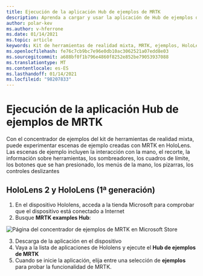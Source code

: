 ```yaml
---
title: Ejecución de la aplicación Hub de ejemplos de MRTK
description: Aprenda a cargar y usar la aplicación de Hub de ejemplos del kit de herramientas de realidad mixta en los dispositivos HoloLens.
author: polar-kev
ms.author: v-hferrone
ms.date: 01/14/2021
ms.topic: article
keywords: Kit de herramientas de realidad mixta, MRTK, ejemplos, HoloLens, HoloLens 2, sombreadores, información sobre herramientas, interacción manual, recorte, cuadros de límite, botones, menús de mano, pizarra, control deslizante
ms.openlocfilehash: fe76c7cb9bc7e96e0db10ac3062521a07edd8e03
ms.sourcegitcommit: a688bf0f1b796e4860f8252e852be79053937088
ms.translationtype: MT
ms.contentlocale: es-ES
ms.lasthandoff: 01/14/2021
ms.locfileid: "98207833"
---
```

# <a name="running-the-mrtk-examples-hub-app"></a>Ejecución de la aplicación Hub de ejemplos de MRTK

Con el concentrador de ejemplos del kit de herramientas de realidad mixta, puede experimentar escenas de ejemplo creadas con MRTK en HoloLens. Las escenas de ejemplo incluyen la interacción con la mano, el recorte, la información sobre herramientas, los sombreadores, los cuadros de límite, los botones que se han presionado, los menús de la mano, los pizarras, los controles deslizantes

## <a name="hololens-2-and-hololens-1st-gen"></a>HoloLens 2 y HoloLens (1ª generación)

1. En el dispositivo Hololens, acceda a la tienda Microsoft para comprobar que el dispositivo está conectado a Internet
2. Busque **MRTK examples Hub**:

![Página del concentrador de ejemplos de MRTK en Microsoft Store](images/mrtk-examples-hub-img-01.png)

3. Descarga de la aplicación en el dispositivo
4. Vaya a la lista de aplicaciones de Hololens y ejecute el **Hub de ejemplos de MRTK**
5. Cuando se inicie la aplicación, elija entre una selección de **ejemplos** para probar la funcionalidad de MRTK.

